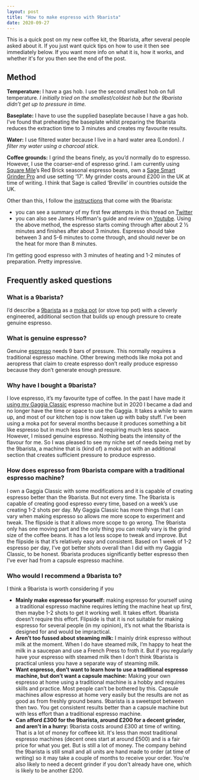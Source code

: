 ```yaml
---
layout: post
title: "How to make espresso with 9barista"
date: 2020-09-27
---
```


This is a quick post on my new coffee kit, the 9barista, after several people asked about it. If you just want quick tips on how to use it then see immediately below. If you want more info on what it is, how it works, and whether it's for you then see the end of the post.

## Method

**Temperature:** I have a gas hob. I use the second smallest hob on full temperature. *I initially tried on the smallest/coldest hob but the 9barista didn’t get up to pressure in time.*

**Baseplate:** I have to use the supplied baseplate because I have a gas hob. I’ve found that preheating the baseplate whilst preparing the 9barista reduces the extraction time to 3 minutes and creates my favourite results.

**Water:** I use filtered water because I live in a hard water area (London). *I filter my water using a charcoal stick.*

**Coffee grounds:** I grind the beans finely, as you’d normally do to espresso. However, I use the coarser-end of espresso grind. I am currently using [Square Mile](https://shop.squaremilecoffee.com/)’s Red Brick seasonal espresso beans, own a [Sage Smart Grinder Pro](https://www.sageappliances.com/uk/en/products/coffee-grinders/bcg820.html) and use setting ‘17’. My grinder costs around £200 in the UK at time of writing. I think that Sage is called ‘Breville’ in countries outside the UK.

Other than this, I follow the [instructions](https://youtu.be/VAf-NjV1dbM) that come with the 9barista:

- you can see a summary of my first few attempts in this thread on [Twitter](https://twitter.com/scottcolfer/status/1307661609167400961?s=20)
- you can also see James Hoffman's guide and review on [Youtube](https://youtu.be/ZcZMGx15QBU). Using the above method, the espresso starts coming through after about 2 ½ minutes and finishes after about 3 minutes. Espresso should take between 3 and 5-6 minutes to come through, and should never be on the heat for more than 8 minutes.

I’m getting good espresso with 3 minutes of heating and 1-2 minutes of preparation. Pretty impressive.

## Frequently asked questions

### What is a 9barista?
I’d describe a [9barista](https://9barista.com/) as a [moka pot](https://en.wikipedia.org/wiki/Moka_pot) (or stove top pot) with a cleverly engineered, additional section that builds up enough pressure to create genuine espresso. 

### What is genuine espresso?
Genuine [espresso](https://en.wikipedia.org/wiki/Espresso) needs 9 bars of pressure. This normally requires a traditional espresso machine. Other brewing methods like moka pot and aeropress that claim to create espresso don’t really produce espresso because they don’t generate enough pressure.

### Why have I bought a 9barista?
I love espresso, it’s my favourite type of coffee. In the past I have made it [using my Gaggia Classic](https://scottcolfer.com/2019/02/16/espresso-yourself.html) espresso machine but in 2020 I became a dad and no longer have the time or space to use the Gaggia. It takes a while to warm up, and most of our kitchen top is now taken up with baby stuff. I’ve been using a moka pot for several months because it produces something a bit like espresso but in much less time and requiring much less space. However, I missed genuine espresso. Nothing beats the intensity of the flavour for me. So I was pleased to see my niche set of needs being met by the 9barista, a machine that is (kind of) a moka pot with an additional section that creates sufficient pressure to produce espresso.

### How does espresso from 9barista compare with a traditional espresso machine?
I own a Gaggia Classic with some modifications and it is capable of creating espresso better than the 9barista. But not every time. The 9barista is capable of creating good espresso every time, based on a week’s use creating 1-2 shots per day. 
My Gaggia Classic has more things that I can vary when making espresso so allows me more scope to experiment and tweak. The flipside is that it allows more scope to go wrong. The 9barista only has one moving part and the only thing you can really vary is the grind size of the coffee beans. It has a lot less scope to tweak and improve. But the flipside is that it’s relatively easy and consistent. Based on 1 week of 1-2 espresso per day, I’ve got better shots overall than I did with my Gaggia Classic, to be honest. 
9barista produces significantly better espresso then I’ve ever had from a capsule espresso machine.

### Who would I recommend a 9barista to?
I think a 9barista is worth considering if you

- **Mainly make espresso for yourself:** making espresso for yourself using a traditional espresso machine requires letting the machine heat up first, then maybe 1-2 shots to get it working well. It takes effort. 9barista doesn’t require this effort. Flipside is that it is not suitable for making espresso for several people (in my opinion), it’s not what the 9barista is designed for and would be impractical.
- **Aren’t too fussed about steaming milk:** I mainly drink espresso without milk at the moment. When I do have steamed milk, I’m happy to heat the milk in a saucepan and use a French Press to froth it. But if you regularly have your espresso with steamed milk then I don’t think 9barista is practical unless you have a separate way of steaming milk.
- **Want espresso, don’t want to learn how to use a traditional espresso machine, but don’t want a capsule machine:** Making your own espresso at home using a traditional machine is a hobby and requires skills and practice. Most people can’t be bothered by this. Capsule machines allow espresso at home very easily but the results are not as good as from freshly ground beans. 9barista is a sweetspot between then two. You get consistent results better than a capsule machine but with less effort than a traditional espresso machine.
- **Can afford £300 for the 9barista, around £200 for a decent grinder, and aren't in a hurry:** 9barista costs around £300 at time of writing. That is a lot of money for coffeee kit. It's less than most traditional espresso machines (decent ones start at around £500) and is a fair price for what you get. But is still a lot of money. The company behind the 9barista is still small and all units are hand made to order (at time of writing) so it may take a couple of months to receive your order. You're also likely to need a decent grinder if you don't already have one, which is likely to be another £200.
